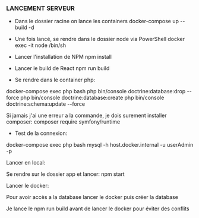 ### LANCEMENT SERVEUR

- Dans le dossier racine on lance les containers 
docker-compose up --build -d

- Une fois lancé, se rendre dans le dossier node via PowerShell
docker exec -it node /bin/sh

- Lancer l'installation de NPM
npm install

- Lancer le build de React
npm run build


- Se rendre dans le container php:

docker-compose exec php bash
php bin/console doctrine:database:drop --force
php bin/console doctrine:database:create
php bin/console doctrine:schema:update --force

Si jamais j'ai une erreur a la commande, je dois surement installer composer:
composer require symfony/runtime


- Test de la connexion:

docker-compose exec php bash
mysql -h host.docker.internal -u userAdmin -p


Lancer en local:

Se rendre sur le dossier app et lancer: npm start

Lancer le docker:

Pour avoir accès a la database lancer le docker puis créer la database

Je lance le npm run build avant de lancer le docker pour éviter des conflits
